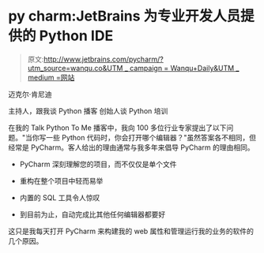# py charm:JetBrains 为专业开发人员提供的 Python IDE

> 原文:[http://www.jetbrains.com/pycharm/?utm_source=wanqu.co&UTM _ campaign = Wanqu+Daily&UTM _ medium =网站](http://www.jetbrains.com/pycharm/?utm_source=wanqu.co&utm_campaign=Wanqu+Daily&utm_medium=website)

迈克尔·肯尼迪

主持人，跟我谈 Python 播客
创始人谈 Python 培训

在我的 Talk Python To Me 播客中，我向 100 多位行业专家提出了以下问题。"当你写一些 Python 代码时，你会打开哪个编辑器？"虽然答案各不相同，但经常是 PyCharm。客人给出的理由通常与我多年来倡导 PyCharm 的理由相同。

*   PyCharm 深刻理解您的项目，而不仅仅是单个文件

*   重构在整个项目中轻而易举

*   内置的 SQL 工具令人惊叹

*   到目前为止，自动完成比其他任何编辑器都要好

这只是我每天打开 PyCharm 来构建我的 web 属性和管理运行我的业务的软件的几个原因。